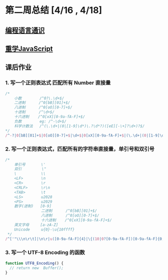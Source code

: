 # 第二周总结 [4/16 , 4/18]

## [编程语言通识](https://mubu.com/doc/6_OTLxvwGW)

## [重学JavaScript](https://mubu.com/doc/5ogkhXytRW)

## 课后作业

### 1. 写一个正则表达式 匹配所有 Number 直接量

```js
/*
    小数        /^0?\.\d+$/
    二进制      /^0[bB][01]+$/
    八进制      /^0[oO][0-7]+$/
    十进制      /^\d+$/
    十六进制    /^0[xX][0-9a-fA-F]+$/
    负数        eg: /^-\d+$/
    科学计数法   /^(\.\d+|(0|[1-9]\d*)\.?\d*?)([eE][-\+]?\d+)?$/
*/
/^-?|0[bB][01]+$|0[oO][0-7]+$|\d+$|0[xX][0-9a-fA-F]+$|(\.\d+|(0|[1-9]\d*)\.?\d*?)([eE][-\+]?\d+)?$/
```

### 2. 写一个正则表达式，匹配所有的字符串直接量，单引号和双引号

```js
/*
    单引号       \'
    双引         \"
    \           \\
    <LF>        \n
    <CR>        \r
    <CRLF>      \r\n
    <TAB>       \t
    <LS>        u2028
    <PS>        u2029
    数字(进制)   [0-9]  
                二进制      /^0[bB][01]+$/
                八进制      /^0[oO][0-7]+$/
                十六进制    /^0[xX][0-9a-fA-F]+$/
    英文字母     [a-zA-Z]
    Unicode     u{0}-\u{10ffff}
 */
/^['"\\\n\r\t]|\n\r|u([0-9a-fA-F]{4}|\{(10|0?[0-9a-fA-F])[0-9a-fA-F]{0,4}\})|0[bB][01]+|0[oO][0-7]+|0[xX][0-9a-fA-F]+|$/
```

### 3. 写一个 UTF-8 Encoding 的函数

```js
function UTF8_Encoding() {
  // return new  Buffer();
}
```
